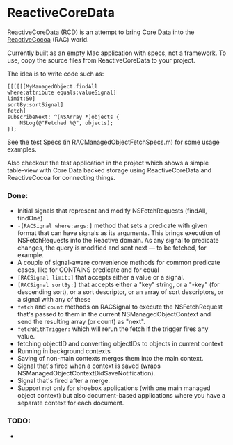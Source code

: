# ReactiveCoreData

ReactiveCoreData (RCD) is an attempt to bring Core Data into the [ReactiveCocoa](https://github.com/ReactiveCocoa/ReactiveCocoa) (RAC) world.

Currently built as an empty Mac application with specs, not a framework.
To use, copy the source files from ReactiveCoreData to your project.

The idea is to write code such as:

```objc
[[[[[[MyManagedObject.findAll 
where:attribute equals:valueSignal] 
limit:50] 
sortBy:sortSignal] 
fetch]
subscribeNext: ^(NSArray *)objects {
	NSLog(@"Fetched %@", objects);
}];
```

See the test Specs (in RACManagedObjectFetchSpecs.m) for some usage examples.

Also checkout the test application in the project which shows a simple table-view with Core Data backed storage using ReactiveCoreData and ReactiveCocoa for connecting things.


### Done:

- Initial signals that represent and modify NSFetchRequests (findAll, findOne)
- `-[RACSignal where:args:]` method that sets a predicate with given format that can have signals as its arguments. This brings execution of NSFetchRequests into the Reactive domain. As any signal to predicate changes, the query is modified and sent next — to be fetched, for example.
- A couple of signal-aware convenience methods for common predicate cases, like for CONTAINS predicate and for equal 
- `[RACSignal limit:]` that accepts either a value or a signal.
- `[RACSignal sortBy:]` that accepts either a "key" string, or a "-key" (for descending sort), or a sort descriptor, or an array of sort descriptors, or a signal with any of these
- `fetch` and `count` methods on RACSignal to execute the NSFetchRequest that's passed to them in the current NSManagedObjectContext and send the resulting array (or count) as "next".
- `fetchWithTrigger:` which will rerun the fetch if the trigger fires any value.
- fetching objectID and converting objectIDs to objects in current context
- Running in background contexts
- Saving of non-main contexts merges them into the main context.
- Signal that's fired when a context is saved (wraps NSManagedObjectContextDidSaveNotification).
- Signal that's fired after a merge.
- Support not only for shoebox applications (with one main managed object context) but also document-based applications where you have a separate context for each document.

### TODO:
- 
